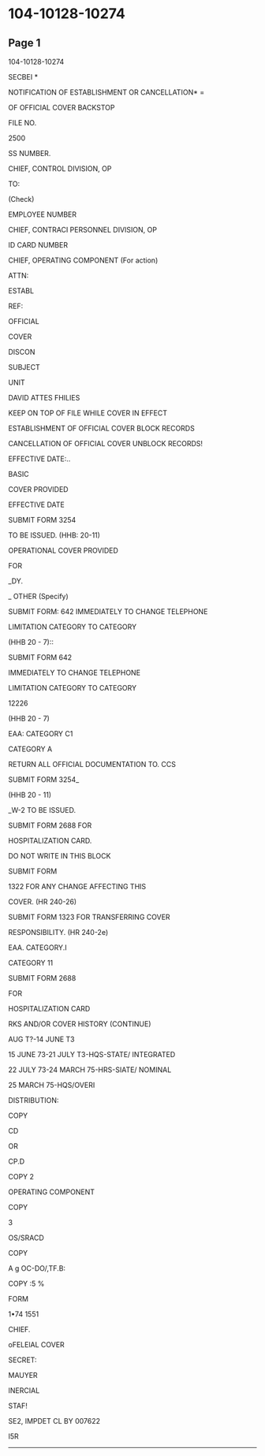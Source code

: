 # 104-10128-10274

## Page 1

104-10128-10274

SECBEI *

NOTIFICATION OF ESTABLISHMENT OR CANCELLATION* =

OF OFFICIAL COVER BACKSTOP

FILE NO.

2500

SS NUMBER.

CHIEF, CONTROL DIVISION, OP

TO:

(Check)

EMPLOYEE NUMBER

CHIEF, CONTRACI PERSONNEL DIVISION, OP

ID CARD NUMBER

CHIEF, OPERATING COMPONENT (For action)

ATTN:

ESTABL

REF:

OFFICIAL

COVER

DISCON

SUBJECT

UNIT

DAVID ATTES FHILIES

KEEP ON TOP OF FILE WHILE COVER IN EFFECT

ESTABLISHMENT OF OFFICIAL COVER BLOCK RECORDS

CANCELLATION OF OFFICIAL COVER UNBLOCK RECORDS!

EFFECTIVE DATE:..

BASIC

COVER PROVIDED

EFFECTIVE DATE

SUBMIT FORM 3254

TO BE ISSUED. (HHB: 20-11)

OPERATIONAL COVER PROVIDED

FOR

_DY.

_ OTHER (Specify)

SUBMIT FORM: 642 IMMEDIATELY TO CHANGE TELEPHONE

LIMITATION CATEGORY TO CATEGORY

(HHB 20 - 7)::

SUBMIT FORM 642

IMMEDIATELY TO CHANGE TELEPHONE

LIMITATION CATEGORY TO CATEGORY

12226

(HHB 20 - 7)

EAA: CATEGORY C1

CATEGORY A

RETURN ALL OFFICIAL DOCUMENTATION TO. CCS

SUBMIT FORM 3254_

(HHB 20 - 11)

_W-2 TO BE ISSUED.

SUBMIT FORM 2688 FOR

HOSPITALIZATION CARD.

DO NOT WRITE IN THIS BLOCK

SUBMIT FORM

1322 FOR ANY CHANGE AFFECTING THIS

COVER. (HR 240-26)

SUBMIT FORM 1323 FOR TRANSFERRING COVER

RESPONSIBILITY. (HR 240-2e)

EAA. CATEGORY.I

CATEGORY 11

SUBMIT FORM 2688

FOR

HOSPITALIZATION CARD

RKS AND/OR COVER HISTORY (CONTINUE)

AUG T?-14 JUNE T3

15 JUNE 73-21 JULY T3-HQS-STATE/ INTEGRATED

22 JULY 73-24 MARCH 75-HRS-SIATE/ NOMINAL

25 MARCH 75-HQS/OVERI

DISTRIBUTION:

COPY

CD

OR

CP.D

COPY 2

OPERATING COMPONENT

COPY

3

OS/SRACD

COPY

A g OC-DO/,TF.B:

COPY :5 %

FORM

1•74 1551

CHIEF.

oFELElAL COVER

SECRET:

MAUYER

INERCIAL

STAF!

SE2, IMPDET CL BY 007622

I5R

---


